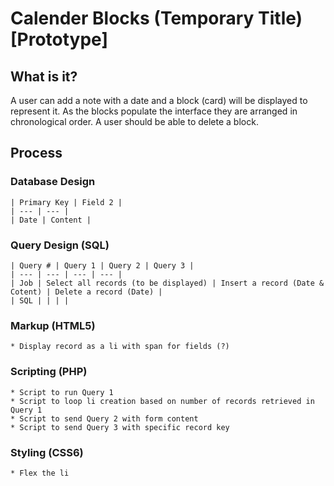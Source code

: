 # Calender Blocks (Temporary Title) [Prototype]

## What is it?
A user can add a note with a date and a block (card) will be displayed to represent it. As the blocks populate the interface they are arranged in chronological order. A user should be able to delete a block.
        
## Process

### Database Design
    | Primary Key | Field 2 |
    | --- | --- |
    | Date | Content |
### Query Design (SQL)
    | Query # | Query 1 | Query 2 | Query 3 |
    | --- | --- | --- | --- |
    | Job | Select all records (to be displayed) | Insert a record (Date & Cotent) | Delete a record (Date) |
    | SQL | | | |
### Markup (HTML5)
    * Display record as a li with span for fields (?)
### Scripting (PHP)
    * Script to run Query 1
    * Script to loop li creation based on number of records retrieved in Query 1
    * Script to send Query 2 with form content
    * Script to send Query 3 with specific record key
### Styling (CSS6)
    * Flex the li